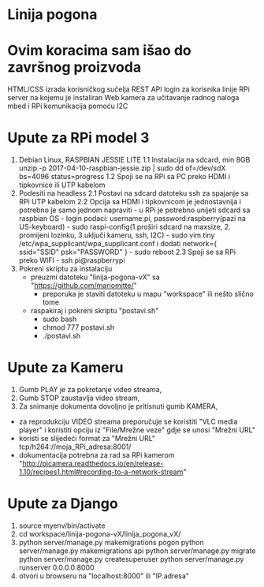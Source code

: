 # Linija pogona

# Ovim koracima sam išao do završnog proizvoda
HTML/CSS izrada korisničkog sučelja
REST API login za korisnika linije
RPi server na kojemu je instaliran
Web kamera za učitavanje radnog naloga
mbed i RPi komunikacija pomoću I2C

# Upute za RPi model 3
1. Debian Linux, RASPBIAN JESSIE LITE
   1.1 Instalacija na sdcard, min 8GB
       unzip -p 2017-04-10-raspbian-jessie.zip | sudo dd of=/dev/sdX bs=4096 status=progress
   1.2 Spoji se na RPi sa PC preko HDMI i tipkovnice ili UTP kabelom
2. Podesiti na headless
   2.1 Postavi na sdcard datoteku ssh za spajanje sa RPi UTP kabelom
   2.2 Opcija sa HDMI i tipkovnicom je jednostavnija i potrebno je samo jednom napraviti
       - u RPi je potrebno unijeti sdcard sa raspbian OS
       - login podaci: username:pi, password:raspberry(pazi na US-keyboard)
       - sudo raspi-config(1.proširi sdcard na maxsize, 2. promijeni lozinku, 3.uključi kameru, ssh, I2C)
       - sudo vim.tiny /etc/wpa_supplicant/wpa_supplicant.conf i dodati
            network={
              ssid="SSID"
              psk="PASSWORD"
            }
       - sudo reboot
   2.3 Spoji se sa RPi preko WIFI
       - ssh pi@raspberrypi
3. Pokreni skriptu za instalaciju
   - preuzmi datoteku "linija-pogona-vX" sa "https://github.com/mariomitte/"
       - preporuka je staviti datoteku u mapu "workspace" ili nešto slično tome
   - raspakiraj i pokreni skriptu "postavi.sh"
       - sudo bash
       - chmod 777 postavi.sh
       - ./postavi.sh

# Upute za Kameru
1. Gumb PLAY je za pokretanje video streama,
2. Gumb STOP zaustavlja video stream,
3. Za snimanje dokumenta dovoljno je pritisnuti gumb KAMERA,

- za reprodukciju VIDEO streama preporučuje se koristiti "VLC media player" i
koristiti opciju iz "File/Mrežne veze" gdje se unosi "Mrežni URL"
- koristi se slijedeći format za "Mrežni URL"
        tcp/h264://moja_RPi_adresa:8001/
- dokumentacija potrebna za rad sa RPi kamerom
"http://picamera.readthedocs.io/en/release-1.10/recipes1.html#recording-to-a-network-stream"

# Upute za Django
1. source myenv/bin/activate
2. cd workspace/linija-pogona-vX/linija_pogona_vX/
3. python server/manage.py makemigrations pogon
   python server/manage.py makemigrations api
   python server/manage.py migrate
   python server/manage.py createsuperuser
   python server/manage.py runserver 0.0.0.0:8000
4. otvori u browseru na "localhost:8000" ili "IP.adresa"
